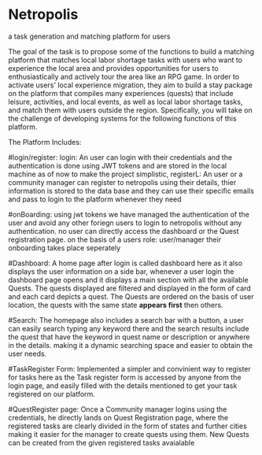 # Netropolis
a task generation and matching platform for users

The goal of the task is to propose some of the functions to build a matching platform that matches local
labor shortage tasks with users who want to experience the local area and provides opportunities for users
to enthusiastically and actively tour the area like an RPG game.
In order to activate users' local experience migration, they aim to build a stay package on the platform that
compiles many experiences (quests) that include leisure, activities, and local events, as well as local labor
shortage tasks, and match them with users outside the region.
Specifically, you will take on the challenge of developing systems for the following functions of this platform.




The Platform Includes:

#login/register: 
login: An user can login with their credentials and the authentication is done using JWT tokens and are stored in the local machine as of now to make the project simplistic,
registerL: An user or a community manager can register to netropolis using their details, thier information is stored to the data base and they can use their specific emails and pass to login to the platform whenever they need


#onBoarding:
using jwt tokens we have managed the authentication of the user and avoid any other foriegn users to login to netropolis without any authentication. no user can directly access the dashboard or the Quest registration page.
on the basis of a users role: user/manager their onboarding takes place seperately

#Dashboard:
A home page after login is called dashboard here as it also displays the user information on a side bar, whenever a user login the dashboard page opens and it displays a main section with all the available Quests.
  The quests displayed are filtered and displayed in the form of card and each card depicts a quest. The Quests are ordered on the basis of user location, the quests with the same state **appears first** then others.

#Search:
The homepage also includes a search bar with a button,  a user can easily search typing any keyword there and the search results include the quest that have the keyword in quest name or description or anywhere in the details.
making it a dynamic searching space and easier to obtain the user needs.

#TaskRegister Form:
Implemented a simpler and convinient way to register for tasks here as the Task register form is accessed by anyone from the login page, and easily filled with the details mentioned to get your task registered on our platform.

#QuestRegister page:
Once a Community manager logins using the credentials, he directly lands on Quest Registration page, where the registered tasks are clearly divided in the form of states and further cities making it easier for the manager to create quests using them. New Quests can be created from the given registered tasks avaialable

  
